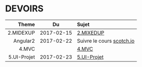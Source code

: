# DEVOIRS

|  Theme    | Du       | Sujet                        |
|----------:|:--------:|:-----------------------------|  
|2.MIDEXUP  |2017-02-15|[2.MIXEDUP](2.MIXEDUP)        |
|Angular2   |2017-02-22|Suivre le cours [scotch.io](https://school.scotch.io/routing-angular-2-applications)     |
|4.MVC      |          |[4.MVC](https://github.com/CollegeBoreal/INF1053-17H/tree/master/4.MVC#Devoir) |
|5.UI-Projet|2017-02-23|[5.UI-Projet](5.UI-Projet)    |
